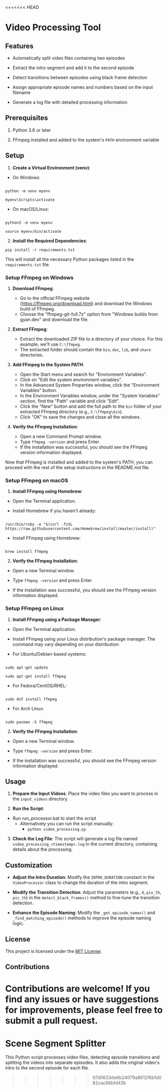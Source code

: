 <<<<<<< HEAD

# Video Processing Tool

  

## Features

- Automatically split video files containing two episodes

- Extract the intro segment and add it to the second episode

- Detect transitions between episodes using black frame detection

- Assign appropriate episode names and numbers based on the input filename

- Generate a log file with detailed processing information

  

## Prerequisites

1. Python 3.6 or later

2. FFmpeg installed and added to the system's `PATH` environment variable

  

## Setup

1.  **Create a Virtual Environment (venv)**:

- On Windows:

```

python -m venv myenv

myenv\Scripts\activate

```

- On macOS/Linux:

```

python3 -m venv myenv

source myenv/bin/activate

```

2.  **Install the Required Dependencies**:

```pip install -r requirements.txt```

  

This will install all the necessary Python packages listed in the `requirements.txt` file.

### Setup FFmpeg on Windows

1. **Download FFmpeg**:
   - Go to the official FFmpeg website (https://ffmpeg.org/download.html) and download the Windows build of FFmpeg.
   - Choose the "ffmpeg-git-full.7z" option from "Windows builds from gyan.dev" and download the file.

2. **Extract FFmpeg**:
   - Extract the downloaded ZIP file to a directory of your choice. For this example, we'll use `C:\ffmpeg`.
   - The extracted folder should contain the `bin`, `doc`, `lib`, and `share` directories.

3. **Add FFmpeg to the System PATH**:
   - Open the Start menu and search for "Environment Variables".
   - Click on "Edit the system environment variables".
   - In the Advanced System Properties window, click the "Environment Variables" button.
   - In the Environment Variables window, under the "System Variables" section, find the "Path" variable and click "Edit".
   - Click the "New" button and add the full path to the `bin` folder of your extracted FFmpeg directory (e.g., `C:\ffmpeg\bin`).
   - Click "OK" to save the changes and close all the windows.

4. **Verify the FFmpeg Installation**:
   - Open a new Command Prompt window.
   - Type `ffmpeg -version` and press Enter.
   - If the installation was successful, you should see the FFmpeg version information displayed.

Now that FFmpeg is installed and added to the system's PATH, you can proceed with the rest of the setup instructions in the README.md file.

### Setup FFmpeg on macOS

1.  **Install FFmpeg using Homebrew**:

- Open the Terminal application.

- Install Homebrew if you haven't already:

```

/usr/bin/ruby -e "$(curl -fsSL https://raw.githubusercontent.com/Homebrew/install/master/install)"

```

- Install FFmpeg using Homebrew:

```

brew install ffmpeg

```

2.  **Verify the FFmpeg Installation**:

- Open a new Terminal window.

- Type `ffmpeg -version` and press Enter.

- If the installation was successful, you should see the FFmpeg version information displayed.

  

### Setup FFmpeg on Linux

1.  **Install FFmpeg using a Package Manager**:

- Open the Terminal application.

- Install FFmpeg using your Linux distribution's package manager. The command may vary depending on your distribution:

- For Ubuntu/Debian-based systems:

```

sudo apt-get update

sudo apt-get install ffmpeg

```

- For Fedora/CentOS/RHEL:

```

sudo dnf install ffmpeg

```

- For Arch Linux:

```

sudo pacman -S ffmpeg

```

2.  **Verify the FFmpeg Installation**:

- Open a new Terminal window.

- Type `ffmpeg -version` and press Enter.

- If the installation was successful, you should see the FFmpeg version information displayed.

  

## Usage

1.  **Prepare the Input Videos**: Place the video files you want to process in the `input_videos` directory.

2.  **Run the Script**:

- Run run_processor.bat to start the script
  - Alternatively you can run the script manually:
    - ```python video_processing.py```

3.  **Check the Log File**: The script will generate a log file named `video_processing_<timestamp>.log` in the current directory, containing details about the processing.

  

## Customization

-  **Adjust the Intro Duration**: Modify the `INTRO_DURATION` constant in the `VideoProcessor` class to change the duration of the intro segment.

-  **Modify the Transition Detection**: Adjust the parameters (e.g., `d`, `pix_th`, `pic_th`) in the `detect_black_frames()` method to fine-tune the transition detection.

-  **Enhance the Episode Naming**: Modify the `_get_episode_names()` and `_find_matching_episode()` methods to improve the episode naming logic.

  

## License

This project is licensed under the [MIT License](LICENSE).

  

## Contributions

Contributions are welcome! If you find any issues or have suggestions for improvements, please feel free to submit a pull request.
=======
# Scene Segment Splitter
This Python script processes video files, detecting episode transitions and splitting the videos into separate episodes. It also adds the original video's intro to the second episode for each file.
>>>>>>> 97d0633de6b24079a8612f6b1d082cac66bfd43b
